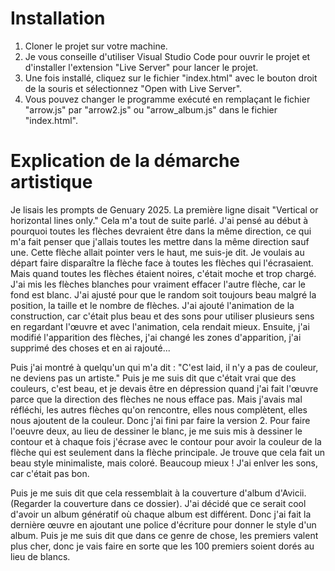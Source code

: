 # Installation
1. Cloner le projet sur votre machine.
2. Je vous conseille d'utiliser Visual Studio Code pour ouvrir le projet et d'installer l'extension "Live Server" pour lancer le projet.
3. Une fois installé, cliquez sur le fichier "index.html" avec le bouton droit de la souris et sélectionnez "Open with Live Server".
4. Vous pouvez changer le programme exécuté en remplaçant le fichier "arrow.js" par "arrow2.js" ou "arrow_album.js" dans le fichier "index.html".

# Explication de la démarche artistique
Je lisais les prompts de Genuary 2025. La première ligne disait "Vertical or horizontal lines only." Cela m'a tout de suite parlé. J'ai pensé au début à pourquoi toutes les flèches devraient être dans la même direction, ce qui m'a fait penser que j'allais toutes les mettre dans la même direction sauf une.
Cette flèche allait pointer vers le haut, me suis-je dit. Je voulais au départ faire disparaître la flèche face à toutes les flèches qui l'écrasaient. Mais quand toutes les flèches étaient noires, c'était moche et trop chargé. J'ai mis les flèches blanches pour vraiment effacer l'autre flèche, car le fond est blanc.
J'ai ajusté pour que le random soit toujours beau malgré la position, la taille et le nombre de flèches.
J'ai ajouté l'animation de la construction, car c'était plus beau et des sons pour utiliser plusieurs sens en regardant l'œuvre et avec l'animation, cela rendait mieux. Ensuite, j'ai modifié l'apparition des flèches, j'ai changé les zones d'apparition, j'ai supprimé des choses et en ai rajouté...

Puis j'ai montré à quelqu'un qui m'a dit : "C'est laid, il n'y a pas de couleur, ne deviens pas un artiste." Puis je me suis dit que c'était vrai que des couleurs, c'est beau, et je devais être en dépression quand j'ai fait l'œuvre parce que la direction des flèches ne nous efface pas. Mais j'avais mal réfléchi, les autres flèches qu'on rencontre, elles nous complètent, elles nous ajoutent de la couleur.
Donc j'ai fini par faire la version 2. Pour faire l'oeuvre deux, au lieu de dessiner le blanc, je me suis mis à dessiner le contour et à chaque fois j'écrase avec le contour pour avoir la couleur de la flèche qui est seulement dans la flèche principale. Je trouve que cela fait un beau style minimaliste, mais coloré. Beaucoup mieux ! J'ai enlver les sons, car c'était pas bon.

Puis je me suis dit que cela ressemblait à la couverture d'album d'Avicii. (Regarder la couverture dans ce dossier). J'ai décidé que ce serait cool d'avoir un album génératif où chaque album est différent. Donc j'ai fait la dernière œuvre en ajoutant une police d'écriture pour donner le style d'un album. Puis je me suis dit que dans ce genre de chose, les premiers valent plus cher, donc je vais faire en sorte que les 100 premiers soient dorés au lieu de blancs.